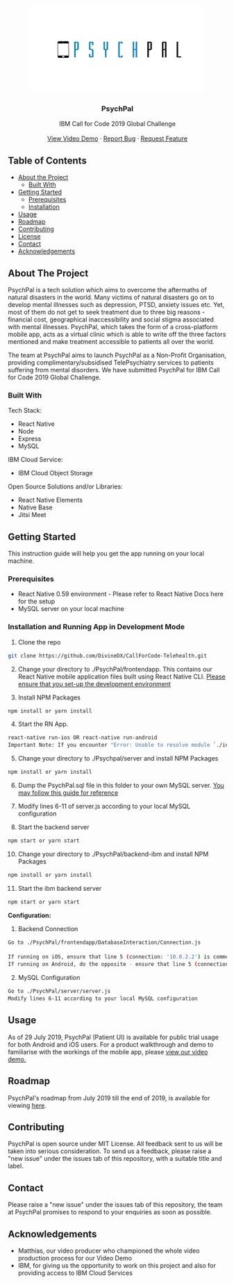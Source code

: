 <!-- PROJECT LOGO -->
<br />
<p align="center">
  <a href="https://github.com/othneildrew/Best-README-Template">
    <img src="frontendapp/src/Images/psychpal.jpg" width="400" height="200">
  </a>

  <h3 align="center">PsychPal</h3>

  <p align="center">
    IBM Call for Code 2019 Global Challenge
    <br />
    <br />
    <a href="https://www.youtube.com/watch?v=IZW6IxCt-XQ&feature=youtu.be">View Video Demo</a>
    ·
    <a href="https://github.com/DivineDX/CallForCode-Telehealth/issues">Report Bug</a>
    ·
    <a href="https://github.com/DivineDX/CallForCode-Telehealth/issues">Request Feature</a>
  </p>
</p>



<!-- TABLE OF CONTENTS -->
## Table of Contents

* [About the Project](#about-the-project)
  * [Built With](#built-with)
* [Getting Started](#getting-started)
  * [Prerequisites](#prerequisites)
  * [Installation](#installation)
* [Usage](#usage)
* [Roadmap](#roadmap)
* [Contributing](#contributing)
* [License](#license)
* [Contact](#contact)
* [Acknowledgements](#acknowledgements)



<!-- ABOUT THE PROJECT -->
## About The Project

PsychPal is a tech solution which aims to overcome the aftermaths of natural disasters in the world. Many victims of natural disasters go on to develop mental illnesses such as depression, PTSD, anxiety issues etc. Yet, most of them do not get to seek treatment due to three big reasons - financial cost, geographical inaccessibility and social stigma associated with mental illnesses. PsychPal, which takes the form of a cross-platform mobile app, acts as a virtual clinic which is able to write off the three factors mentioned and make treatment accessible to patients all over the world. 

The team at PsychPal aims to launch PsychPal as a Non-Profit Organisation, providing complimentary/subsidised TelePsychiatry services to patients suffering from mental disorders. We have submitted PsychPal for IBM Call for Code 2019 Global Challenge.

### Built With

Tech Stack:
* React Native
* Node
* Express
* MySQL

IBM Cloud Service:
* IBM Cloud Object Storage

Open Source Solutions and/or Libraries:
* React Native Elements
* Native Base
* Jitsi Meet

<!-- GETTING STARTED -->
## Getting Started

This instruction guide will help you get the app running on your local machine.

### Prerequisites

* React Native 0.59 environment - Please refer to React Native Docs here for the setup
* MySQL server on your local machine

### Installation and Running App in Development Mode

1. Clone the repo
```sh
git clone https://github.com/DivineDX/CallForCode-Telehealth.git
```
2. Change your directory to ./PsychPal/frontendapp. This contains our React Native mobile application files built using React Native CLI.  <a href="https://facebook.github.io/react-native/docs/getting-started.html">Please ensure that you set-up the development environment</a>

3. Install NPM Packages
```sh
npm install or yarn install
```
4. Start the RN App.
```sh
react-native run-ios OR react-native run-android
Important Note: If you encounter "Error: Unable to resolve module `./index`", open one window to run react-native start -- --reset-cache first before running opening another window to run react-native run-ios or react-native run-android
```
5. Change your directory to ./Psychpal/server and install NPM Packages
```sh
npm install or yarn install
```

6. Dump the PsychPal.sql file in this folder to your own MySQL server. <a href="https://alvinalexander.com/blog/post/mysql/how-restore-mysql-database-from-backup-file">You may follow this guide for reference</a>

8. Modify lines 6-11 of server.js according to your local MySQL configuration

9. Start the backend server 
```sh
npm start or yarn start
```

10. Change your directory to ./PsychPal/backend-ibm and install NPM Packages
```sh
npm install or yarn install
```
11. Start the ibm backend server 
```sh
npm start or yarn start
```

<b>Configuration:</b>
1. Backend Connection
```sh
Go to ./PsychPal/frontendapp/DatabaseInteraction/Connection.js

If running on iOS, ensure that line 5 (connection: '10.0.2.2') is commented out and line 6 (connection: 'localhost') is uncommented out
If running on Android, do the opposite - ensure that line 5 (connection: '10.0.2.2') is uncommented out and line 6 (connection: 'localhost') is commented out
```

2. MySQL Configuration
```sh
Go to ./PsychPal/server/server.js
Modify lines 6-11 according to your local MySQL configuration
```

<!-- USAGE EXAMPLES -->
## Usage

As of 29 July 2019, PsychPal (Patient UI) is available for public trial usage for both Android and iOS users. For a product walkthrough and demo to familiarise with the workings of the mobile app, please <a href="https://www.youtube.com/watch?v=IZW6IxCt-XQ&feature=youtu.be">view our video demo.</a>


<!-- ROADMAP -->
## Roadmap

PsychPal's roadmap from July 2019 till the end of 2019, is available for viewing <a href="https://github.com/DivineDX/PsychPal/blob/workingApp/PsychPalRoadmap.png">here</a>.

<!-- CONTRIBUTING -->
## Contributing

PsychPal is open source under MIT License. All feedback sent to us will be taken into serious consideration. 
To send us a feedback, please raise a "new issue" under the issues tab of this repository, with a suitable title and label.

<!-- CONTACT -->
## Contact

Please raise a "new issue" under the issues tab of this repository, the team at PsychPal promises to respond to your enquiries as soon as possible.


<!-- ACKNOWLEDGEMENTS -->
## Acknowledgements

* Matthias, our video producer who championed the whole video production process for our Video Demo
* IBM, for giving us the opportunity to work on this project and also for providing access to IBM Cloud Services
